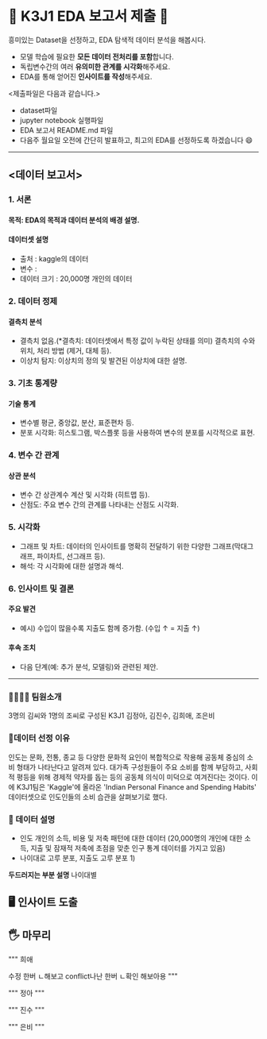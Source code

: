 # 🙈 K3J1 EDA 보고서 제출 🙉
흥미있는 Dataset을 선정하고, EDA 탐색적 데이터 분석을 해봅시다.

- 모델 학습에 필요한 **모든 데이터 전처리를 포함**합니다.
- 독립변수간의 여러 **유의미한 관계를 시각화**해주세요.
- EDA를 통해 얻어진 **인사이트를 작성**해주세요.

<제출파일은 다음과 같습니다.>
- dataset파일
- jupyter notebook 실행파일
- EDA 보고서 README.md 파일
- 다음주 월요일 오전에 간단히 발표하고, 최고의 EDA를 선정하도록 하겠습니다 😄

***
## <데이터 보고서>
### 1. 서론
#### 목적: EDA의 목적과 데이터 분석의 배경 설명.
#### 데이터셋 설명
- 출처 : kaggle의 데이터
- 변수 : 
- 데이터 크기 : 20,000명 개인의 데이터

### 2. 데이터 정제
#### 결측치 분석 
- 결측치 없음.(*결측치: 데이터셋에서 특정 값이 누락된 상태를 의미)
결측치의 수와 위치, 처리 방법 (제거, 대체 등).
- 이상치 탐지: 이상치의 정의 및 발견된 이상치에 대한 설명.

### 3. 기초 통계량
#### 기술 통계
- 변수별 평균, 중앙값, 분산, 표준편차 등.
- 분포 시각화: 히스토그램, 박스플롯 등을 사용하여 변수의 분포를 시각적으로 표현.

### 4. 변수 간 관계
#### 상관 분석
- 변수 간 상관계수 계산 및 시각화 (히트맵 등).
- 산점도: 주요 변수 간의 관계를 나타내는 산점도 시각화.

### 5. 시각화
- 그래프 및 차트: 데이터의 인사이트를 명확히 전달하기 위한 다양한 그래프(막대그래프, 파이차트, 선그래프 등).
- 해석: 각 시각화에 대한 설명과 해석.

### 6. 인사이트 및 결론
#### 주요 발견
- 예시) 수입이 많을수록 지출도 함께 증가함. (수입 ↑ = 지출 ↑)
#### 후속 조치
- 다음 단계(예: 추가 분석, 모델링)와 관련된 제안.
***

### 👨‍👩‍👧‍👦 팀원소개
3명의 김씨와 1명의 조씨로 구성된 K3J1
김정아, 김진수, 김희애, 조은비

### 🎈데이터 선정 이유
인도는 문화, 전통, 종교 등 다양한 문화적 요인이 복합적으로 작용해 공동체 중심의 소비 형태가 나타난다고 알려져 있다. 대가족 구성원들이 주요 소비를 함께 부담하고, 사회적 평등을 위해 경제적 약자를 돕는 등의 공동체 의식이 미덕으로 여겨진다는 것이다. 이에 K3J1팀은 'Kaggle'에 올라온 'Indian Personal Finance and Spending Habits' 데이터셋으로 인도인들의 소비 습관을 살펴보기로 했다.

### 💬 데이터 설명
- 인도 개인의 소득, 비용 및 저축 패턴에 대한 데이터
(20,000명의 개인에 대한 소득, 지출 및 잠재적 저축에 초점을 맞춘 인구 통계 데이터를 가지고 있음)
- 나이대로 고루 분포, 지출도 고루 분포
  1)

**두드러지는 부분 설명**
나이대별

## 🖥️ 인사이트 도출

## 🖐️ 마무리
"""
희애

수정 한버 ㄴ해보고 conflict나난 한버 ㄴ확인 해보아용
"""

"""
정아
"""

"""
진수
"""

"""
은비
"""
